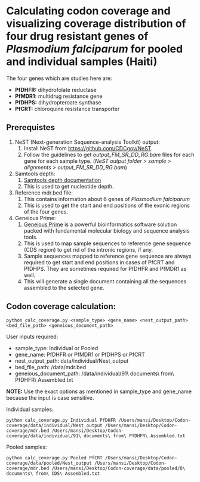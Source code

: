 # Calculating codon coverage and visualizing coverage distribution of four drug resistant genes of _Plasmodium falciparum_ for pooled and individual samples (Haiti)

The four genes which are studies here are:
- **PfDHFR:** dihydrofolate reductase
- **PfMDR1:** multidrug resistance gene
- **PfDHPS:** dihydropteroate synthase
- **PfCRT:** chloroquine resistance transporter

## Prerequistes

1. NeST (Next-generation Sequence-analysis Toolkit) output:
	1. Install NeST from https://github.com/CDCgov/NeST.
	2. Follow the guidelines to get _output_FM_SR_DD_RG.bam_ files for each gene for each sample type. (_NeST output folder > sample > alignments > output_FM_SR_DD_RG.bam_)
2. Samtools depth:
	1. [Samtools depth documentation](http://www.htslib.org/doc/samtools-depth.html)
	2. This is used to get nucleotide depth.
3. Reference mdr.bed file:
	1. This contains information about 6 genes of _Plasmodium falciparum_
	2. This is used to get the start and end positions of the exonic regions of the four genes.
4. Geneious Prime:
	1. [Geneious Prime](https://www.geneious.com/) is a powerful bioinformatics software solution packed with fundamental molecular biology and sequence analysis tools.
	2. This is used to map sample sequences to reference gene sequence (CDS region) to get rid of the intronic regions, if any.
	3. Sample sequences mapped to reference gene sequence are always required to get start and end positions in cases of PfCRT and PfDHPS. They are sometimes required for PfDHFR and PfMDR1 as well.
	4. This will generate a single document containing all the sequences assembled to the selected gene.

## Codon coverage calculation:

```
python calc_coverage.py <sample_type> <gene_name> <nest_output_path> <bed_file_path> <geneious_document_path>
```

User inputs required:
- sample_type: Individual or Pooled
- gene_name: PfDHFR or PfMDR1 or PfDHPS or PfCRT
- nest_output_path: data/individual/Nest_output
- bed_file_path: /data/mdr.bed
- geneious_document_path: /data/individual/91\ documents\ from\ PfDHFR\ Assembled.txt

**NOTE:** Use the exact options as mentioned in sample_type and gene_name because the input is case sensitive.

Individual samples:

```
python calc_coverage.py Individual PfDHFR /Users/mansi/Desktop/Codon-coverage/data/individual/Nest_output /Users/mansi/Desktop/Codon-coverage/mdr.bed /Users/mansi/Desktop/Codon-coverage/data/individual/91\ documents\ from\ PfDHFR\ Assembled.txt
```

Pooled samples:

```
python calc_coverage.py Pooled PfCRT /Users/mansi/Desktop/Codon-coverage/data/pooled/Nest_output /Users/mansi/Desktop/Codon-coverage/mdr.bed /Users/mansi/Desktop/Codon-coverage/data/pooled/8\ documents\ from\ CDS\ Assembled.txt
```

